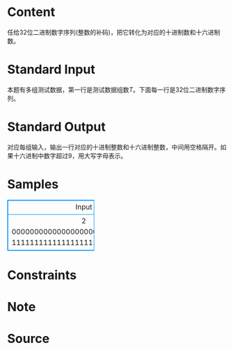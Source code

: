 
# Content

任给$32$位二进制数字序列(整数的补码)，把它转化为对应的十进制数和十六进制数。

# Standard Input

本题有多组测试数据，第一行是测试数据组数$T$。下面每一行是$32$位二进制数字序列。

# Standard Output

对应每组输入，输出一行对应的十进制整数和十六进制整数，中间用空格隔开。如果十六进制中数字超过$9$，用大写字母表示。

# Samples

<style>
        table,table tr th, table tr td { border:1px solid #0094ff; }
        table { width: 200px; min-height: 25px; line-height: 25px; text-align: center; border-collapse: collapse;}   
    </style>
<table>
	<tr>
		<td>Input</td>
		<td>Output</td>
	</tr>
<tr><td>2
00000000000000000001010111111011
11111111111111111111111111100111</td><td>5627 15FB
-25 FFFFFFE7</td></tr></table>


# Constraints



# Note



# Source


